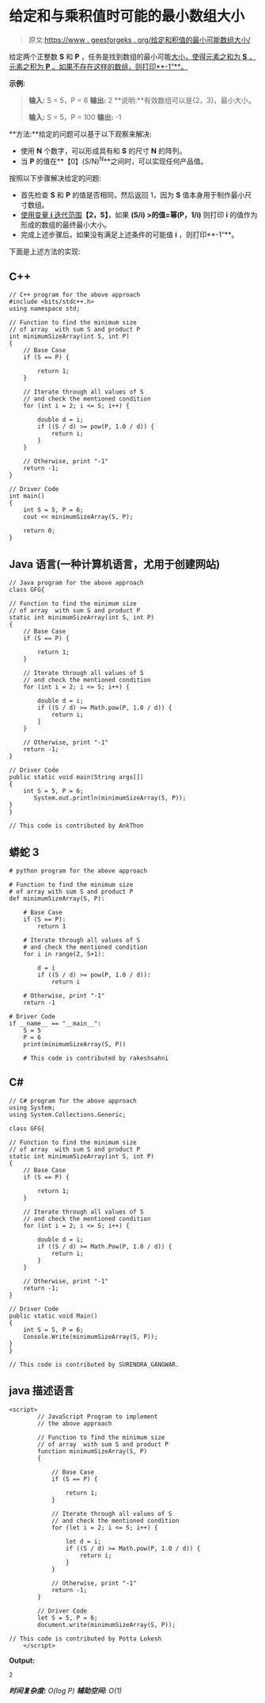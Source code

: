 # 给定和与乘积值时可能的最小数组大小

> 原文:[https://www . geesforgeks . org/给定和积值的最小可能数组大小/](https://www.geeksforgeeks.org/minimum-size-of-array-possible-with-given-sum-and-product-values/)

给定两个正整数 **S** 和 **P** ，任务是找到数组的最小可能[大小，使得元素之和为 **S** ，元素之积为 **P** 。如果不存在这样的数组，则打印**-1”**。](https://www.geeksforgeeks.org/how-to-find-size-of-array-in-cc-without-using-sizeof-operator/)

**示例:**

> **输入:** S = 5，P = 6
> **输出:** 2
> **说明:**有效数组可以是{2，3}，最小大小。
> 
> **输入:** S = 5，P = 100
> **输出:** -1

**方法:**给定的问题可以基于以下观察来解决:

*   使用 **N** 个数字，可以形成具有和 **S** 的尺寸 **N** 的阵列。
*   当 **P** 的值在**【0】(S/N)<sup>N</sup>**之间时，可以实现任何产品值。

按照以下步骤解决给定的问题:

*   首先检查 **S** 和 **P** 的值是否相同，然后返回 1，因为 **S** 值本身用于制作最小尺寸数组。
*   [使用变量 **i** 迭代范围](https://www.geeksforgeeks.org/range-based-loop-c/)**【2，S】**，如果 **(S/i) >的值=幂(P，1/i)** 则打印 **i** 的值作为形成的数组的最终最小大小。
*   完成上述步骤后，如果没有满足上述条件的可能值 **i** ，则打印**-1”**。

下面是上述方法的实现:

## C++

```
// C++ program for the above approach
#include <bits/stdc++.h>
using namespace std;

// Function to find the minimum size
// of array  with sum S and product P
int minimumSizeArray(int S, int P)
{
    // Base Case
    if (S == P) {

        return 1;
    }

    // Iterate through all values of S
    // and check the mentioned condition
    for (int i = 2; i <= S; i++) {

        double d = i;
        if ((S / d) >= pow(P, 1.0 / d)) {
            return i;
        }
    }

    // Otherwise, print "-1"
    return -1;
}

// Driver Code
int main()
{
    int S = 5, P = 6;
    cout << minimumSizeArray(S, P);

    return 0;
}
```

## Java 语言(一种计算机语言，尤用于创建网站)

```
// Java program for the above approach
class GFG{

// Function to find the minimum size
// of array  with sum S and product P
static int minimumSizeArray(int S, int P)
{
    // Base Case
    if (S == P) {

        return 1;
    }

    // Iterate through all values of S
    // and check the mentioned condition
    for (int i = 2; i <= S; i++) {

        double d = i;
        if ((S / d) >= Math.pow(P, 1.0 / d)) {
            return i;
        }
    }

    // Otherwise, print "-1"
    return -1;
}

// Driver Code
public static void main(String args[])
{
    int S = 5, P = 6;
       System.out.println(minimumSizeArray(S, P));
}
}

// This code is contributed by AnkThon
```

## 蟒蛇 3

```
# python program for the above approach

# Function to find the minimum size
# of array with sum S and product P
def minimumSizeArray(S, P):

    # Base Case
    if (S == P):
        return 1

    # Iterate through all values of S
    # and check the mentioned condition
    for i in range(2, S+1):

        d = i
        if ((S / d) >= pow(P, 1.0 / d)):
            return i

    # Otherwise, print "-1"
    return -1

# Driver Code
if __name__ == "__main__":
    S = 5
    P = 6
    print(minimumSizeArray(S, P))

    # This code is contributed by rakeshsahni
```

## C#

```
// C# program for the above approach
using System;
using System.Collections.Generic;

class GFG{

// Function to find the minimum size
// of array  with sum S and product P
static int minimumSizeArray(int S, int P)
{
    // Base Case
    if (S == P) {

        return 1;
    }

    // Iterate through all values of S
    // and check the mentioned condition
    for (int i = 2; i <= S; i++) {

        double d = i;
        if ((S / d) >= Math.Pow(P, 1.0 / d)) {
            return i;
        }
    }

    // Otherwise, print "-1"
    return -1;
}

// Driver Code
public static void Main()
{
    int S = 5, P = 6;
    Console.Write(minimumSizeArray(S, P));
}
}

// This code is contributed by SURENDRA_GANGWAR.
```

## java 描述语言

```
<script>
        // JavaScript Program to implement
        // the above approach

        // Function to find the minimum size
        // of array  with sum S and product P
        function minimumSizeArray(S, P)
        {

            // Base Case
            if (S == P) {

                return 1;
            }

            // Iterate through all values of S
            // and check the mentioned condition
            for (let i = 2; i <= S; i++) {

                let d = i;
                if ((S / d) >= Math.pow(P, 1.0 / d)) {
                    return i;
                }
            }

            // Otherwise, print "-1"
            return -1;
        }

        // Driver Code
        let S = 5, P = 6;
        document.write(minimumSizeArray(S, P));

// This code is contributed by Potta Lokesh
    </script>
```

**Output:** 

```
2
```

***时间复杂度:** O(log P)*
***辅助空间:** O(1)*